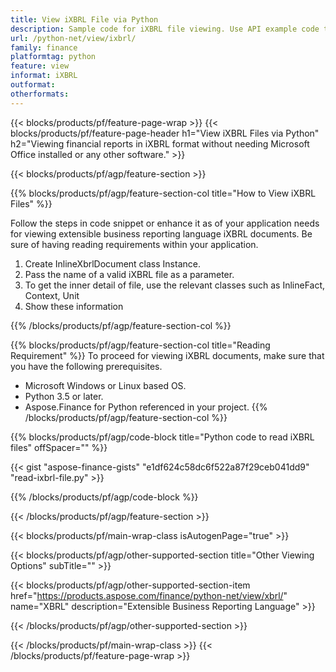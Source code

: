 ```yaml
---
title: View iXBRL File via Python
description: Sample code for iXBRL file viewing. Use API example code to view batch iXBRL files within Python based applications. 
url: /python-net/view/ixbrl/
family: finance
platformtag: python
feature: view
informat: iXBRL
outformat: 
otherformats: 
---
```

{{< blocks/products/pf/feature-page-wrap >}}
{{< blocks/products/pf/feature-page-header h1="View iXBRL Files via Python" h2="Viewing financial reports in iXBRL format without needing Microsoft Office installed or any other software." >}}

{{< blocks/products/pf/agp/feature-section >}}

{{% blocks/products/pf/agp/feature-section-col title="How to View iXBRL Files" %}}

Follow the steps in code snippet or enhance it as of your application needs for viewing extensible business reporting language iXBRL documents. Be sure of having reading requirements within your application.

1. Create InlineXbrlDocument class Instance.
2. Pass the name of a valid iXBRL file as a parameter.
3. To get the inner detail of file, use the relevant classes such as InlineFact, Context, Unit
4. Show these information

{{% /blocks/products/pf/agp/feature-section-col %}}

{{% blocks/products/pf/agp/feature-section-col title="Reading Requirement" %}}
To proceed for viewing iXBRL documents, make sure that you have the following prerequisites. 
-  Microsoft Windows or Linux based OS.
-  Python 3.5 or later.
-  Aspose.Finance for Python referenced in your project.
{{% /blocks/products/pf/agp/feature-section-col %}}

{{% blocks/products/pf/agp/code-block title="Python code to read iXBRL files" offSpacer="" %}}

{{< gist "aspose-finance-gists" "e1df624c58dc6f522a87f29ceb041dd9" "read-ixbrl-file.py" >}}

{{% /blocks/products/pf/agp/code-block %}}

{{< /blocks/products/pf/agp/feature-section >}}

{{< blocks/products/pf/main-wrap-class isAutogenPage="true" >}}

{{< blocks/products/pf/agp/other-supported-section title="Other Viewing Options" subTitle="" >}}

{{< blocks/products/pf/agp/other-supported-section-item href="https://products.aspose.com/finance/python-net/view/xbrl/" name="XBRL" description="Extensible Business Reporting Language" >}}

{{< /blocks/products/pf/agp/other-supported-section >}}

{{< /blocks/products/pf/main-wrap-class >}}
{{< /blocks/products/pf/feature-page-wrap >}}